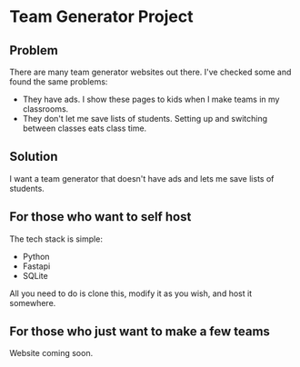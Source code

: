 # Team Generator Project

## Problem
There are many team generator websites out there. I've checked some and found the same problems:
- They have ads. I show these pages to kids when I make teams in my classrooms.
- They don't let me save lists of students. Setting up and switching between classes eats class time.

## Solution
I want a team generator that doesn't have ads and lets me save lists of students.

## For those who want to self host
The tech stack is simple:

- Python
- Fastapi
- SQLite

All you need to do is clone this, modify it as you wish, and host it somewhere.

## For those who just want to make a few teams
Website coming soon.
